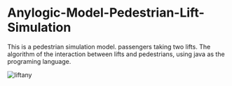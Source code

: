 # Anylogic-Model-Pedestrian-Lift-Simulation
This is a pedestrian simulation model. passengers taking two lifts.
The algorithm of the interaction between lifts and pedestrians, using java as the programing language.

![liftany](https://user-images.githubusercontent.com/60088886/127121992-237449aa-64d5-493a-8377-9a3ecf12d7a4.gif)


